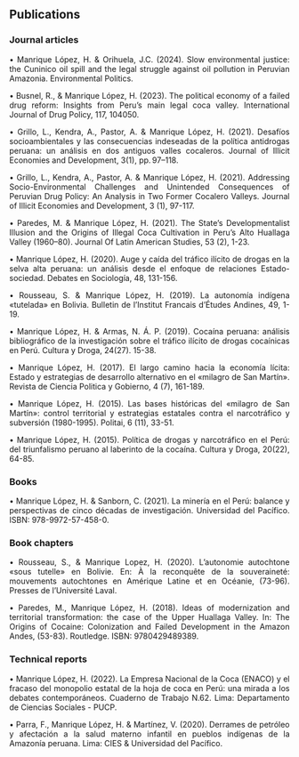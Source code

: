 ## Publications
### Journal articles
<p style="text-align: justify;">•	Manrique López, H. & Orihuela, J.C. (2024). Slow environmental justice: the Cuninico oil spill and the legal struggle against oil pollution in Peruvian Amazonia. Environmental Politics. </p>
<p style="text-align: justify;">•	Busnel, R., & Manrique López, H. (2023). The political economy of a failed drug reform: Insights from Peru’s main legal coca valley. International Journal of Drug Policy, 117, 104050. </p>
<p style="text-align: justify;">•	Grillo, L., Kendra, A., Pastor, A. & Manrique López, H. (2021). Desafíos socioambientales y las consecuencias indeseadas de la política antidrogas peruana: un análisis en dos antiguos valles cocaleros. Journal of Illicit Economies and Development, 3(1), pp. 97–118. </p>
<p style="text-align: justify;">•	Grillo, L., Kendra, A., Pastor, A. & Manrique López, H. (2021). Addressing Socio-Environmental Challenges and Unintended Consequences of Peruvian Drug Policy: An Analysis in Two Former Cocalero Valleys. Journal of Illicit Economies and Development, 3 (1), 97-117. </p>
<p style="text-align: justify;">•	Paredes, M. & Manrique López, H. (2021). The State’s Developmentalist Illusion and the Origins of Illegal Coca Cultivation in Peru’s Alto Huallaga Valley (1960–80). Journal Of Latin American Studies, 53 (2), 1-23. </p>
<p style="text-align: justify;">•	Manrique López, H. (2020). Auge y caída del tráfico ilícito de drogas en la selva alta peruana: un análisis desde el enfoque de relaciones Estado-sociedad. Debates en Sociología, 48, 131-156. </p>
<p style="text-align: justify;">•	Rousseau, S. & Manrique López, H. (2019). La autonomía indígena «tutelada» en Bolivia. Bulletin de l’Institut Francais d’Études Andines, 49, 1-19. </p>
<p style="text-align: justify;">•	Manrique López, H. & Armas, N. Á. P. (2019). Cocaína peruana: análisis bibliográfico de la investigación sobre el tráfico ilícito de drogas cocaínicas en Perú. Cultura y Droga, 24(27). 15-38. </p>
<p style="text-align: justify;">•	Manrique López, H. (2017). El largo camino hacia la economía lícita: Estado y estrategias de desarrollo alternativo en el «milagro de San Martín». Revista de Ciencia Politica y Gobierno, 4 (7), 161-189. </p>
<p style="text-align: justify;">•	Manrique López, H. (2015). Las bases históricas del «milagro de San Martín»: control territorial y estrategias estatales contra el narcotráfico y subversión (1980-1995). Politai, 6 (11), 33-51. </p>
<p style="text-align: justify;">•	Manrique López, H. (2015). Política de drogas y narcotráfico en el Perú: del triunfalismo peruano al laberinto de la cocaína. Cultura y Droga, 20(22), 64-85. </p>

### Books
<p style="text-align: justify;">•	Manrique López, H. & Sanborn, C. (2021). La minería en el Perú: balance y perspectivas de cinco décadas de investigación. Universidad del Pacífico. ISBN: 978-9972-57-458-0. </p>

### Book chapters
<p style="text-align: justify;">•	Rousseau, S., & Manrique Lopez, H. (2020). L’autonomie autochtone «sous tutelle» en Bolivie. En: À la reconquête de la souveraineté: mouvements autochtones en Amérique Latine et en Océanie, (73-96). Presses de l’Université Laval.</p>
<p style="text-align: justify;">•	Paredes, M., Manrique López, H. (2018). Ideas of modernization and territorial transformation: the case of the Upper Huallaga Valley. In: The Origins of Cocaine: Colonization and Failed Development in the Amazon Andes, (53-83). Routledge. ISBN: 9780429489389. </p>

### Technical reports
<p style="text-align: justify;">•	Manrique López, H. (2022). La Empresa Nacional de la Coca (ENACO) y el fracaso del monopolio estatal de la hoja de coca en Perú: una mirada a los debates contemporáneos. Cuaderno de Trabajo N.62. Lima: Departamento de Ciencias Sociales - PUCP. </p>
<p style="text-align: justify;">•	Parra, F., Manrique López, H. & Martínez, V. (2020). Derrames de petróleo y afectación a la salud materno infantil en pueblos indígenas de la Amazonía peruana. Lima: CIES & Universidad del Pacífico. </p>
